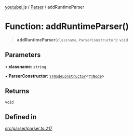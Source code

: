 [youtubei.js](../../../README.md) / [Parser](../README.md) / addRuntimeParser

# Function: addRuntimeParser()

> **addRuntimeParser**(`classname`, `ParserConstructor`): `void`

## Parameters

• **classname**: `string`

• **ParserConstructor**: [`YTNodeConstructor`](../../Helpers/interfaces/YTNodeConstructor.md)\<[`YTNode`](../../Helpers/classes/YTNode.md)\>

## Returns

`void`

## Defined in

[src/parser/parser.ts:217](https://github.com/LuanRT/YouTube.js/blob/e1650e12979e68b9546bc63989f86b651960a10a/src/parser/parser.ts#L217)
